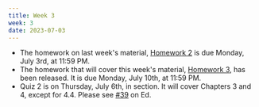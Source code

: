 ```yaml
---
title: Week 3
week: 3
date: 2023-07-03
---
```


- The homework on last week's material, [Homework 2](http://prob140.datahub.berkeley.edu/hub/user-redirect/git-pull?repo=https://github.com/stat88/content-su23&branch=main&subPath=hw/Homework_02.ipynb) is due Monday, July 3rd, at 11:59 PM.
- The homework that will cover this week's material, [Homework 3](http://prob140.datahub.berkeley.edu/hub/user-redirect/git-pull?repo=https://github.com/stat88/content-su23&branch=main&subPath=hw/Homework_03.ipynb), has been released. It is due Monday, July 10th, at 11:59 PM.
- Quiz 2 is on Thursday, July 6th, in section. It will cover Chapters 3 and 4, except for 4.4. Please see [#39](https://edstem.org/us/courses/40833/discussion/3238088) on Ed.
